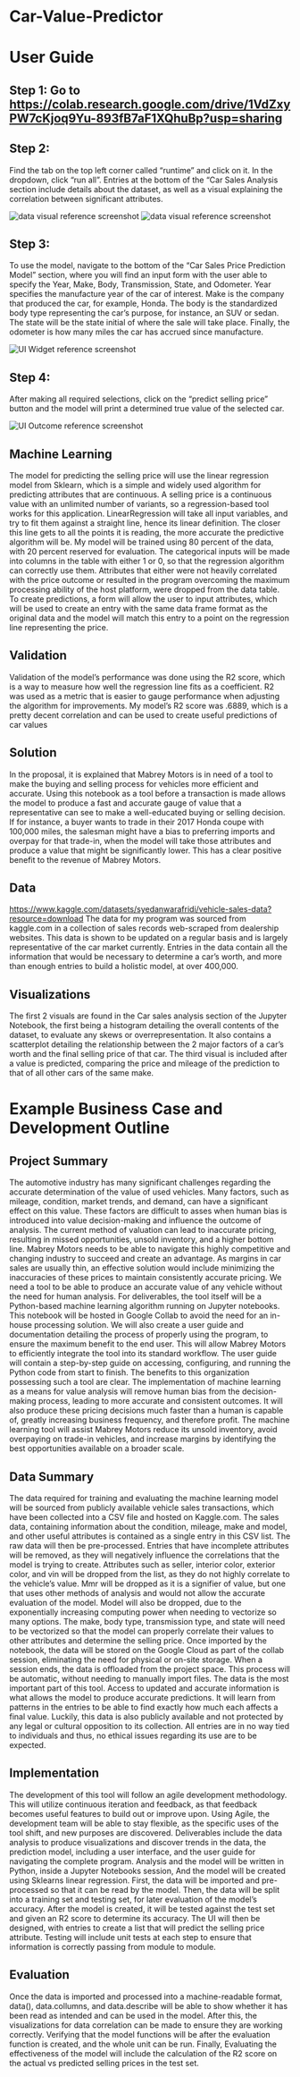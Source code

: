 # Car-Value-Predictor
# User Guide
## Step 1: Go to https://colab.research.google.com/drive/1VdZxyPW7cKjoq9Yu-893fB7aF1XQhuBp?usp=sharing

## Step 2: 
Find the tab on the top left corner called “runtime” and click on it. In the dropdown, click “run all”.
	Entries at the bottom of the “Car Sales Analysis section include details about the dataset, as well as a visual explaining the correlation between significant attributes.

![data visual reference screenshot](https://github.com/TrevorMabrey/Car-Value-Predictor/blob/main/capstoneInitialData.JPG?raw=true)
![data visual reference screenshot](https://github.com/TrevorMabrey/Car-Value-Predictor/blob/main/CapstoneDataVisual.JPG?raw=true)

## Step 3:
To use the model, navigate to the bottom of the “Car Sales Price Prediction Model” section, where you will find an input form with the user able to specify the Year, Make, Body, Transmission, State, and Odometer. Year specifies the manufacture year of the car of interest. Make is the company that produced the car, for example, Honda. The body is the standardized body type representing the car’s purpose, for instance, an SUV or sedan. The state will be the state initial of where the sale will take place. Finally, the odometer is how many miles the car has accrued since manufacture. 

![UI Widget reference screenshot](https://github.com/TrevorMabrey/Car-Value-Predictor/blob/main/CapstoneUIWidget.JPG?raw=true)




## Step 4:
After making all required selections, click on the “predict selling price” button and the model will print a determined true value of the selected car.

![UI Outcome reference screenshot](https://github.com/TrevorMabrey/Car-Value-Predictor/blob/main/CapstoneUIOutcome.JPG?raw=true)

## Machine Learning
The model for predicting the selling price will use the linear regression model from Sklearn, which is a simple and widely used algorithm for predicting attributes that are continuous. A selling price is a continuous value with an unlimited number of variants, so a regression-based tool works for this application. LinearRegression will take all input variables, and try to fit them against a straight line, hence its linear definition. The closer this line gets to all the points it is reading, the more accurate the predictive algorithm will be. 
	My model will be trained using 80 percent of the data, with 20 percent reserved for evaluation. The categorical inputs will be made into columns in the table with either 1 or 0, so that the regression algorithm can correctly use them. Attributes that either were not heavily correlated with the price outcome or resulted in the program overcoming the maximum processing ability of the host platform, were dropped from the data table. To create predictions, a form will allow the user to input attributes, which will be used to create an entry with the same data frame format as the original data and the model will match this entry to a point on the regression line representing the price. 

## Validation
Validation of the model’s performance was done using the R2 score, which is a way to measure how well the regression line fits as a coefficient. R2 was used as a metric that is easier to gauge performance when adjusting the algorithm for improvements. My model’s R2 score was .6889, which is a pretty decent correlation and can be used to create useful predictions of car values

## Solution
In the proposal, it is explained that Mabrey Motors is in need of a tool to make the buying and selling process for vehicles more efficient and accurate. Using this notebook as a tool before a transaction is made allows the model to produce a fast and accurate gauge of value that a representative can see to make a well-educated buying or selling decision. If for instance, a buyer wants to trade in their 2017 Honda coupe with 100,000 miles, the salesman might have a bias to preferring imports and overpay for that trade-in, when the model will take those attributes and produce a value that might be significantly lower. This has a clear positive benefit to the revenue of Mabrey Motors. 

## Data
https://www.kaggle.com/datasets/syedanwarafridi/vehicle-sales-data?resource=download
The data for my program was sourced from kaggle.com in a collection of sales records web-scraped from dealership websites. This data is shown to be updated on a regular basis and is largely representative of the car market currently. Entries in the data contain all the information that would be necessary to determine a car’s worth, and more than enough entries to build a holistic model, at over 400,000.

## Visualizations
The first 2 visuals are found in the Car sales analysis section of the Jupyter Notebook, the first being a histogram detailing the overall contents of the dataset, to evaluate any skews or overrepresentation. It also contains a scatterplot detailing the relationship between the 2 major factors of a car’s worth and the final selling price of that car. The third visual is included after a value is predicted, comparing the price and mileage of the prediction to that of all other cars of the same make. 

# Example Business Case and Development Outline

## Project Summary
The automotive industry has many significant challenges regarding the accurate determination of the value of used vehicles. Many factors, such as mileage, condition, market trends, and demand, can have a significant effect on this value. These factors are difficult to asses when human bias is introduced into value decision-making and influence the outcome of analysis. The current method of valuation can lead to inaccurate pricing, resulting in missed opportunities, unsold inventory, and a higher bottom line. Mabrey Motors needs to be able to navigate this highly competitive and changing industry to succeed and create an advantage. As margins in car sales are usually thin, an effective solution would include minimizing the inaccuracies of these prices to maintain consistently accurate pricing. We need a tool to be able to produce an accurate value of any vehicle without the need for human analysis. 
	For deliverables, the tool itself will be a Python-based machine learning algorithm running on Jupyter notebooks. This notebook will be hosted in Google Collab to avoid the need for an in-house processing solution. We will also create a user guide and documentation detailing the process of properly using the program, to ensure the maximum benefit to the end user. This will allow Mabrey Motors to efficiently integrate the tool into its standard workflow. The user guide will contain a step-by-step guide on accessing, configuring, and running the Python code from start to finish. 
	The benefits to this organization possessing such a tool are clear. The implementation of machine learning as a means for value analysis will remove human bias from the decision-making process, leading to more accurate and consistent outcomes. It will also produce these pricing decisions much faster than a human is capable of, greatly increasing business frequency, and therefore profit. The machine learning tool will assist Mabrey Motors reduce its unsold inventory, avoid overpaying on trade-in vehicles, and increase margins by identifying the best opportunities available on a broader scale. 
## Data Summary
The data required for training and evaluating the machine learning model will be sourced from publicly available vehicle sales transactions, which have been collected into a CSV file and hosted on Kaggle.com. The sales data, containing information about the condition, mileage, make and model, and other useful attributes is contained as a single entry in this CSV list. 
	The raw data will then be pre-processed. Entries that have incomplete attributes will be removed, as they will negatively influence the correlations that the model is trying to create. Attributes such as seller, interior color, exterior color, and vin will be dropped from the list, as they do not highly correlate to the vehicle’s value. Mmr will be dropped as it is a signifier of value, but one that uses other methods of analysis and would not allow the accurate evaluation of the model. Model will also be dropped, due to the exponentially increasing computing power when needing to vectorize so many options. The make, body type, transmission type, and state will need to be vectorized so that the model can properly correlate their values to other attributes and determine the selling price. 
	Once imported by the notebook, the data will be stored on the Google Cloud as part of the collab session, eliminating the need for physical or on-site storage. When a session ends, the data is offloaded from the project space. This process will be automatic, without needing to manually import files. 
	The data is the most important part of this tool. Access to updated and accurate information is what allows the model to produce accurate predictions. It will learn from patterns in the entries to be able to find exactly how much each affects a final value. Luckily, this data is also publicly available and not protected by any legal or cultural opposition to its collection. All entries are in no way tied to individuals and thus, no ethical issues regarding its use are to be expected. 
## Implementation
The development of this tool will follow an agile development methodology. This will utilize continuous iteration and feedback, as that feedback becomes useful features to build out or improve upon. Using Agile, the development team will be able to stay flexible, as the specific uses of the tool shift, and new purposes are discovered. Deliverables include the data analysis to produce visualizations and discover trends in the data, the prediction model, including a user interface, and the user guide for navigating the complete program. Analysis and the model will be written in Python, inside a Jupyter Notebooks session, And the model will be created using Sklearns linear regression. First, the data will be imported and pre-processed so that it can be read by the model. Then, the data will be split into a training set and testing set, for later evaluation of the model’s accuracy. After the model is created, it will be tested against the test set and given an R2 score to determine its accuracy. The UI will then be designed, with entries to create a list that will predict the selling price attribute. Testing will include unit tests at each step to ensure that information is correctly passing from module to module. 
## Evaluation
Once the data is imported and processed into a machine-readable format, data(), data.collumns, and data.describe will be able to show whether it has been read as intended and can be used in the model. After this, the visualizations for data correlation can be made to ensure they are working correctly. Verifying that the model functions will be after the evaluation function is created, and the whole unit can be run. Finally, Evaluating the effectiveness of the model will include the calculation of the R2 score on the actual vs predicted selling prices in the test set. 




